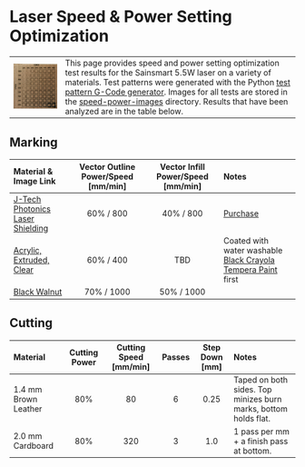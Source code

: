 # Laser Speed & Power Setting Optimization

|||
|-|-|
| ![Test Example Image](speed-power-images/cardboard-natural-small.jpg)  | This page provides speed and power setting optimization test results for the Sainsmart 5.5W laser on a variety of materials.  Test patterns were generated with the Python [test pattern G-Code generator](https://github.com/doug-harriman/gcode-utilities/blob/main/gcode_doc.py).  Images for all tests are stored in the [speed-power-images](speed-power-images/) directory.  Results that have been analyzed are in the table below. |

## Marking

| Material & Image Link | Vector Outline Power/Speed [mm/min]| Vector Infill Power/Speed [mm/min] | Notes |
| :-------------------- | :------------------: | :-----------------: | :---- |
| [J-Tech Photonics Laser Shielding](speed-power-images/acrylic-J-Tech-Photonics-Orange-Laser-Shielding.jpg) | 60% / 800 | 40% / 800 | [Purchase](https://jtechphotonics.com/?product=445nm-laser-shielding) |
| [Acrylic, Extruded, Clear](speed-power-images/acrylic-extruded-clear.jpg)| 60% / 400 | TBD | Coated with water washable [Black Crayola Tempera Paint](https://www.amazon.com/gp/product/B0000AQMT6) first | 
| [Black Walnut](speed-power-images/wood-black-walnut.jpg)| 70% / 1000 | 50% / 1000 |  | 

## Cutting

| Material  |  Cutting Power | Cutting Speed [mm/min] | Passes | Step Down [mm] | Notes |
| :-------- | :------------: | :-----------: | :----: | :-------: | :---- |
| 1.4 mm Brown Leather | 80% | 80 | 6 | 0.25 | Taped on both sides. Top minizes burn marks, bottom holds flat. | 
| 2.0 mm Cardboard | 80% | 320 | 3 | 1.0 | 1 pass per mm + a finish pass at bottom. |
